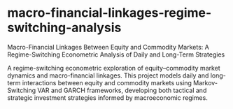 # macro-financial-linkages-regime-switching-analysis
Macro-Financial Linkages Between Equity and Commodity Markets: A Regime-Switching Econometric Analysis of Daily and Long-Term Strategies

A regime-switching econometric exploration of equity–commodity market dynamics and macro-financial linkages.
This project models daily and long-term interactions between equity and commodity markets using Markov-Switching VAR and GARCH frameworks, developing both tactical and strategic investment strategies informed by macroeconomic regimes.
